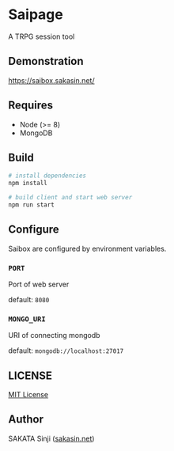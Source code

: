 # Saipage

A TRPG session tool


## Demonstration

https://saibox.sakasin.net/


## Requires

- Node (>= 8)
- MongoDB


## Build

``` bash
# install dependencies
npm install

# build client and start web server
npm run start
```

## Configure

Saibox are configured by environment variables.

### `PORT`

Port of web server

default: `8080`

### `MONGO_URI`

URI of connecting mongodb

default: `mongodb://localhost:27017`


## LICENSE

[MIT License](LISENCE)


## Author

SAKATA Sinji ([sakasin.net](https://sakasin.net))

